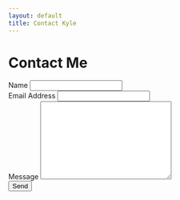 ```yaml
---
layout: default
title: Contact Kyle
---
```


<div id="contact">
  <h1 class="pageTitle">Contact Me</h1>
  <form action="http://formspree.io/kyle@kyleniewiada.org" method="post" align="left">
    <label for="name">Name</label>
    <input type="text" id="name" name="name" class="full-width"><br>
    <label for="email">Email Address</label>
    <input type="email" id="email" name="_replyto" class="full-width"><br>
    <label for="message">Message</label>
    <textarea name="message" id="message" cols="30" rows="10" class="full-width"></textarea><br>
    <input type="submit" value="Send" class="button">
  </form>
</div>
